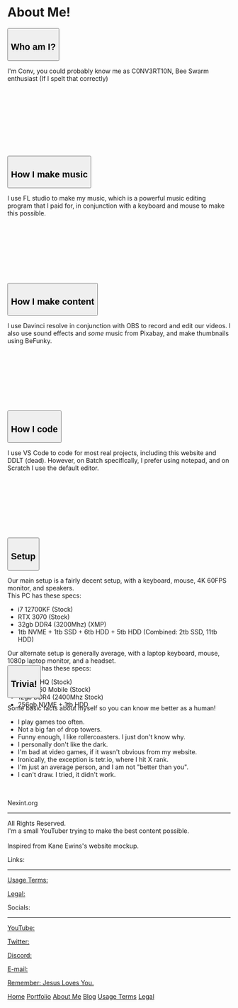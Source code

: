 <!DOCTYPE html>
<html lang="en">
<head>

<title>Conv's Value List</title>
<meta charset="UTF-8">
<meta name="viewport" content="width=device-width, initial-scale=1">
<link rel="stylesheet" href="/styles.css">
<link rel="icon" type="image/x-icon" href="/images/favicon.ico">
<link rel="stylesheet" href="https://cdnjs.cloudflare.com/ajax/libs/font-awesome/4.7.0/css/font-awesome.min.css">
<link rel="preconnect" href="https://fonts.googleapis.com">
<link rel="preconnect" href="https://fonts.gstatic.com" crossorigin>
<link href="https://fonts.googleapis.com/css2?family=Poppins:ital,wght@0,500;0,700;1,500;1,700&display=swap" rel="stylesheet">
</head>
<body>
<script src="/jquery.js"></script>
</script>
<script>
  history.scrollRestoration = "manual";

  $(window).on('beforeunload', function(){
    $(window).scrollTop(0);
  });
</script>
<script type="text/javascript">
  $(document).scroll(function () {
    var y = $(this).scrollTop();
    if (y > 220) {
        $('.aboutmetitle').fadeIn();
    } else {
        $('.aboutmetitle').fadeOut();
    }
  });
</script>

<div class="box">
<div class="bg">
  <div class="bg2">

  </div>
</div>

<div class="cover">
  <div class="textcenter">
    <h1>About Me!</h1>
  </div>
</div>

<div class="row">
  <div class="centered">
    <button type="button" class="titlebars">
      <h2>Who am I?</h2>
    </button>
    <div class="content" style="height:200px;">
      <p class="desctext">
        I'm Conv, you could probably know me as C0NV3RT10N, Bee Swarm enthusiast (If I spelt that correctly)
      </p>
    </div>
  </div>
</div>

<div class="row">
  <div class="side">
    <button type="button" class="titlebars">
      <h2>How I make music</h2>
    </button>
    <div class="content" style="height:200px;">
      <p class="desctext">
        I use FL studio to make my music, which is a powerful music editing program that I paid for,
        in conjunction with a keyboard and mouse to make this possible.
      </p>
    </div>
  </div>
  <div class="main">
    <button type="button" class="titlebars">
      <h2>How I make content</h2>
    </button>
    <div class="content" style="height:200px;">
      <p class="desctext">
        I use Davinci resolve in conjunction with OBS to record and edit our videos.
        I also use sound effects and <i>some</i> music from Pixabay, and make thumbnails using BeFunky.
      </p>
    </div>
  </div>
</div>

<div class="row">
  <div class="side">
    <button type="button" class="titlebars">
      <h2>How I code</h2>
    </button>
    <div class="content" style="height:200px;">
      <p class="desctext">
        I use VS Code to code for most real projects, including this website and DDLT (dead).
        However, on Batch specifically, I prefer using notepad, and on Scratch I use the default editor.
      </p>
    </div>
  </div>
  <div class="main">
    <button type="button" class="titlebars">
      <h2>Setup</h2>
    </button>
    <div class="content" style="height:200px;">
      <p class="desctext">
        Our main setup is a fairly decent setup, with a keyboard, mouse, 4K 60FPS monitor, and speakers.
        <br>This PC has these specs:
      </p>
      <ul class="desctext">
        <li>i7 12700KF (Stock)</li>
        <li>RTX 3070 (Stock)</li>
        <li>32gb DDR4 (3200Mhz) (XMP)</li>
        <li>1tb NVME + 1tb SSD + 6tb HDD + 5tb HDD (Combined: 2tb SSD, 11tb HDD)</li>
      </ul>
      <p class="desctext">
        Our alternate setup is generally average, with a laptop keyboard, mouse, 1080p laptop monitor, and a headset.
        <br>This laptop has these specs:
      </p>
      <ul class="desctext">
        <li>i5 7300HQ (Stock)</li>
        <li>GTX 1050 Mobile (Stock)</li>
        <li>12gb DDR4 (2400Mhz Stock)</li>
        <li>256gb NVME + 1tb HDD</li>
      </ul>
    </div>
  </div>
</div>

<div class="row">
  <div class="centered">
    <button type="button" class="titlebars">
      <h2>Trivia!</h2>
    </button>
    <div class="content" style="height:200px;">
      <p class="desctext">
        Some basic facts about myself so you can know me better as a human!
      </p>
      <ul class="desctext">
        <li>I play games too often.
        <li>Not a big fan of drop towers.
        <li>Funny enough, I like rollercoasters. I just don't know why.
        <li>I personally don't like the dark.
        <li>I'm bad at video games, if it wasn't obvious from my website.
        <li>Ironically, the exception is tetr.io, where I hit X rank.
        <li>I'm just an average person, and I am not "better than you".
        <li>I can't draw. I tried, it didn't work.
      </ul>
    </div>
  </div>
</div>

<div class="filler">
</div>
<div class="filler2">
</div>
<div class="foot">
  <div class="foot1">
    <div class="footer1">
      <div class="texthead">
        <p>
          Nexint.org
        </p>
      </div>
      <hr class="footer">
      <div class="textfoot">
        <p class="footer">
          All Rights Reserved.
          <br>I'm a small YouTuber trying to make ​the best content possible.
          <br><br>Inspired from Kane Ewins's website mockup.
        </p>
      </div>
    </div>
  </div>
  <div class="foot2">
    <div class="footer2">
      <div class="texthead">
        <p>
          Links:
        </p>
      </div>
      <hr class="footer">
      <div class="textfoot">
        <a href="/Usage_Terms/">
          <p class="first">
            Usage Terms:
          </p>
        </a>
        <a href="/Legal/">
          <p class="next">
            Legal:
          </p>
        </a>
      </div>
    </div>
  </div>
  <div class="foot3">
    <div class="footer3">
      <div class="texthead">
        <p>
          Socials:
        </p>
      </div>
      <hr class="footer">
      <div class="textfoot">
        <a href="https://www.youtube.com/@nexint">
          <p class="first">
            YouTube:
          </p>
        </a>
        <a href="https://x.com/nexints">
          <p class="next">
            Twitter:
          </p>
        </a>
        <a href="https://discord.gg/k5mfWReazF">
          <p class="next">
            Discord:
          </p>
        </a>
        <a href="mailto:business@nexint.org">
          <p class="next">
            E-mail:
          </p>
        </a>
      </div>
    </div>
  </div>
</div>
<div class="bottom">
  <a href="https://www.bible.com/bible/114/JHN.15.9-13">
    <p>Remember: Jesus Loves You.</p>
  </a>
</div>

<script>
  var coll = document.getElementsByClassName("titlebars");
  var i;
  
  for (i = 0; i < coll.length; i++) {
    coll[i].addEventListener("click", function() {
      this.classList.toggle("active");
      var content = this.nextElementSibling;
      if (content.style.maxHeight){
        content.style.maxHeight = null;
      } else {
        content.style.maxHeight = content.scrollHeight + "px";
      } 
    });
  }
</script>

<div class="navbar" id="myTopnav">
  <a href="/" class="navcenter">Home</a>
  <a href="/Portfolio/" class="left">Portfolio</a>
  <a href="/About_Me/" class="activated left">About Me</a>
  <a href="/Blog/" class="left">Blog</a>
  <a href="/Usage_Terms/" class="right">Usage Terms</a>
  <a href="/Legal/" class="right">Legal</a>
  <a href="javascript:void(0);" class="icon" onclick="myFunction()">
    <i class="fa fa-bars"></i>
  </a>
</div>

<script>
  function myFunction() {
    var x = document.getElementById("myTopnav");
    if (x.className === "navbar") {
      x.className += " responsive";
    } else {
      x.className = "navbar";
    }
  }
</script>
<script>
  $('.navbar').fadeIn();
</script>
</div>
</body>
</html>
